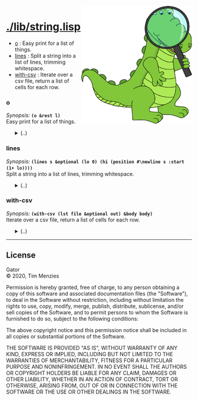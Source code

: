 <a name=top>
<img width=300 align=right src="https://raw.githubusercontent.com/timm/gator/main/docs/img/gator.png">

# [./lib/string.lisp](/src/./lib/string.lisp)
- [o](#o) : Easy print for a list of things.
- [lines](#lines) : Split a string into a list of lines, trimming whitespace.
- [with-csv](#with-csv) : Iterate over a csv file, return a list of cells for each row.

### o

_Synopsis:_ <b>`(o &rest l)`</b>  
Easy print for a list of things.

<ul>
<details><summary>(..)</summary>

```lisp
(defun o (&rest l) "" (format t "~{~a~^, ~}" l))
```
</details></ul>

### lines

_Synopsis:_ <b>`(lines s &optional (lo 0)
                 (hi (position #\newline s :start (1+ lo))))`</b>  
Split a string into a list of lines, trimming whitespace.

<ul>
<details><summary>(..)</summary>

```lisp
(defun lines (s &optional (lo 0) (hi (position #\newline s :start (1+ lo))))
  ""
  (cons (cells (subseq s lo hi))
        (if hi
            (lines s (1+ hi)))))
```
</details></ul>

### with-csv

_Synopsis:_ <b>`(with-csv (lst file &optional out) &body body)`</b>  
Iterate over a csv file, return a list of cells for each row.

<ul>
<details><summary>(..)</summary>

```lisp
(defmacro with-csv ((lst file &optional out) &body body)
  ""
  (let ((mem (gensym)) (line (gensym)) (str (gensym)))
    `(let (,line (,mem (make-inside-with-csv)))
       (with-open-file (,str ,file)
         (loop while (setf ,line (read-line ,str nil))
               do (if (> (length ,line) 0)
                      (let ((,lst (add ,mem ,line)))
                        ,@body)))
         ,out))))
```
</details></ul>

<hr>


## License

Gator   
&copy; 2020, Tim Menzies

Permission is hereby granted, free of charge, to any person obtaining
a copy of this software and associated documentation files (the
"Software"), to deal in the Software without restriction, including
without limitation the rights to use, copy, modify, merge, publish,
distribute, sublicense, and/or sell copies of the Software, and to
permit persons to whom the Software is furnished to do so, subject
to the following conditions:

The above copyright notice and this permission notice shall be
included in all copies or substantial portions of the Software.

THE SOFTWARE IS PROVIDED "AS IS", WITHOUT WARRANTY OF ANY KIND,
EXPRESS OR IMPLIED, INCLUDING BUT NOT LIMITED TO THE WARRANTIES OF
MERCHANTABILITY, FITNESS FOR A PARTICULAR PURPOSE AND NONINFRINGEMENT.
IN NO EVENT SHALL THE AUTHORS OR COPYRIGHT HOLDERS BE LIABLE FOR
ANY CLAIM, DAMAGES OR OTHER LIABILITY, WHETHER IN AN ACTION OF
CONTRACT, TORT OR OTHERWISE, ARISING FROM, OUT OF OR IN CONNECTION
WITH THE SOFTWARE OR THE USE OR OTHER DEALINGS IN THE SOFTWARE.
